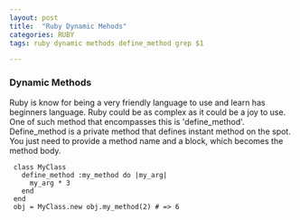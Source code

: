 ```yaml
---
layout: post
title:  "Ruby Dynamic Mehods"
categories: RUBY
tags: ruby dynamic methods define_method grep $1

---
```


### Dynamic Methods

  Ruby is know for being a very friendly language to use and learn has beginners language. Ruby could be as complex as it could be a joy to use.
  One of such method that encompasses this is 'define_method'.
  Define_method is a private method that defines instant method on the spot.
  You just need to provide a method name and a block, which becomes the method body.
   ```
    class MyClass
      define_method :my_method do |my_arg|
        my_arg * 3
      end
    end
    obj = MyClass.new obj.my_method(2) # => 6
   ```
   
